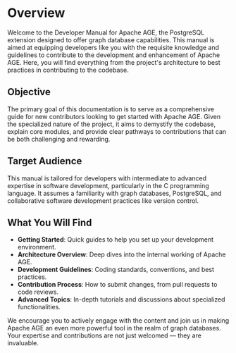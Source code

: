 # Overview

Welcome to the Developer Manual for Apache AGE, the PostgreSQL extension designed to offer graph database capabilities. This manual is aimed at equipping developers like you with the requisite knowledge and guidelines to contribute to the development and enhancement of Apache AGE. Here, you will find everything from the project's architecture to best practices in contributing to the codebase.

## Objective

The primary goal of this documentation is to serve as a comprehensive guide for new contributors looking to get started with Apache AGE. Given the specialized nature of the project, it aims to demystify the codebase, explain core modules, and provide clear pathways to contributions that can be both challenging and rewarding.

## Target Audience

This manual is tailored for developers with intermediate to advanced expertise in software development, particularly in the C programming language. It assumes a familiarity with graph databases, PostgreSQL, and collaborative software development practices like version control.

## What You Will Find

* **Getting Started**: Quick guides to help you set up your development environment.
* **Architecture Overview**: Deep dives into the internal working of Apache AGE.
* **Development Guidelines**: Coding standards, conventions, and best practices.
* **Contribution Process**: How to submit changes, from pull requests to code reviews.
* **Advanced Topics**: In-depth tutorials and discussions about specialized functionalities.

We encourage you to actively engage with the content and join us in making Apache AGE an even more powerful tool in the realm of graph databases. Your expertise and contributions are not just welcomed — they are invaluable.